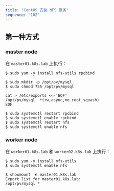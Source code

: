 ```yaml
---
title: "CentOS 安装 NFS 服务"
sequence: "102"
---
```


## 第一种方式

### master node

在 `master01.k8s.lab` 上执行：

```text
$ sudo yum -y install nfs-utils rpcbind
```

```text
$ sudo mkdir -p /opt/pv/mysql
$ sudo chmod 755 /opt/pv/mysql
```

```text
cat > /etc/exports <<-'EOF'
/opt/pv/mysql  *(rw,async,no_root_squash)
EOF
```

```text
$ sudo systemctl restart rpcbind
$ sudo systemctl enable rpcbind
$ sudo systemctl restart nfs
$ sudo systemctl enable nfs
```

### worker node

在 `worker01.k8s.lab` 和 `worker02.k8s.lab` 上执行：

```text
$ sudo yum -y install nfs-utils
$ sudo systemctl enable nfs
```

```text
$ showmount -e master01.k8s.lab
Export list for master01.k8s.lab:
/opt/pv/mysql *
```
